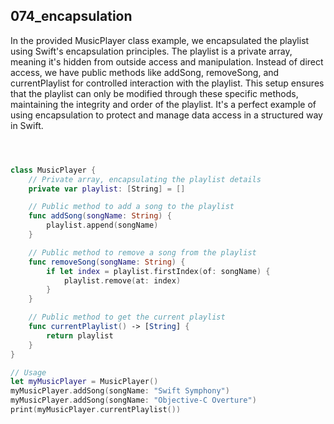 ## 074_encapsulation

In the provided MusicPlayer class example, we encapsulated the playlist using Swift's encapsulation principles. The playlist is a private array, meaning it's hidden from outside access and manipulation. Instead of direct access, we have public methods like addSong, removeSong, and currentPlaylist for controlled interaction with the playlist. This setup ensures that the playlist can only be modified through these specific methods, maintaining the integrity and order of the playlist. It's a perfect example of using encapsulation to protect and manage data access in a structured way in Swift.

```swift



class MusicPlayer {
    // Private array, encapsulating the playlist details
    private var playlist: [String] = []

    // Public method to add a song to the playlist
    func addSong(songName: String) {
        playlist.append(songName)
    }

    // Public method to remove a song from the playlist
    func removeSong(songName: String) {
        if let index = playlist.firstIndex(of: songName) {
            playlist.remove(at: index)
        }
    }

    // Public method to get the current playlist
    func currentPlaylist() -> [String] {
        return playlist
    }
}

// Usage
let myMusicPlayer = MusicPlayer()
myMusicPlayer.addSong(songName: "Swift Symphony")
myMusicPlayer.addSong(songName: "Objective-C Overture")
print(myMusicPlayer.currentPlaylist())

```